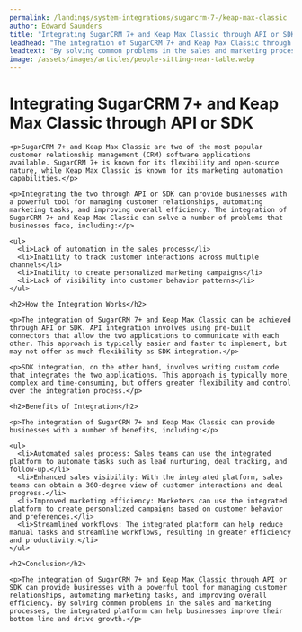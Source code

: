 ```yaml
---
permalink: /landings/system-integrations/sugarcrm-7-/keap-max-classic
author: Edward Saunders
title: "Integrating SugarCRM 7+ and Keap Max Classic through API or SDK"
leadhead: "The integration of SugarCRM 7+ and Keap Max Classic through API or SDK can provide businesses with a powerful tool for managing customer relationships, automating marketing tasks, and improving overall efficiency"
leadtext: "By solving common problems in the sales and marketing processes, the integrated platform can help businesses improve their bottom line and drive growth."
image: /assets/images/articles/people-sitting-near-table.webp
---
```

<div class="arttext">    <h1>Integrating SugarCRM 7+ and Keap Max Classic through API or SDK</h1>

    <p>SugarCRM 7+ and Keap Max Classic are two of the most popular customer relationship management (CRM) software applications available. SugarCRM 7+ is known for its flexibility and open-source nature, while Keap Max Classic is known for its marketing automation capabilities.</p>

    <p>Integrating the two through API or SDK can provide businesses with a powerful tool for managing customer relationships, automating marketing tasks, and improving overall efficiency. The integration of SugarCRM 7+ and Keap Max Classic can solve a number of problems that businesses face, including:</p>

    <ul>
      <li>Lack of automation in the sales process</li>
      <li>Inability to track customer interactions across multiple channels</li>
      <li>Inability to create personalized marketing campaigns</li>
      <li>Lack of visibility into customer behavior patterns</li>
    </ul>

    <h2>How the Integration Works</h2>

    <p>The integration of SugarCRM 7+ and Keap Max Classic can be achieved through API or SDK. API integration involves using pre-built connectors that allow the two applications to communicate with each other. This approach is typically easier and faster to implement, but may not offer as much flexibility as SDK integration.</p>

    <p>SDK integration, on the other hand, involves writing custom code that integrates the two applications. This approach is typically more complex and time-consuming, but offers greater flexibility and control over the integration process.</p>

    <h2>Benefits of Integration</h2>

    <p>The integration of SugarCRM 7+ and Keap Max Classic can provide businesses with a number of benefits, including:</p>

    <ul>
      <li>Automated sales process: Sales teams can use the integrated platform to automate tasks such as lead nurturing, deal tracking, and follow-up.</li>
      <li>Enhanced sales visibility: With the integrated platform, sales teams can obtain a 360-degree view of customer interactions and deal progress.</li>
      <li>Improved marketing efficiency: Marketers can use the integrated platform to create personalized campaigns based on customer behavior and preferences.</li>
      <li>Streamlined workflows: The integrated platform can help reduce manual tasks and streamline workflows, resulting in greater efficiency and productivity.</li>
    </ul>

    <h2>Conclusion</h2>

    <p>The integration of SugarCRM 7+ and Keap Max Classic through API or SDK can provide businesses with a powerful tool for managing customer relationships, automating marketing tasks, and improving overall efficiency. By solving common problems in the sales and marketing processes, the integrated platform can help businesses improve their bottom line and drive growth.</p>

</div>